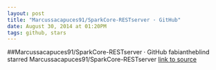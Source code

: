```yaml
---
layout: post
title: "Marcussacapuces91/SparkCore-RESTserver · GitHub"
date: August 30, 2014 at 01:20PM
tags: github, stars
---
```

##Marcussacapuces91/SparkCore-RESTserver · GitHub
fabiantheblind starred Marcussacapuces91/SparkCore-RESTserver
[link to source](http://ift.tt/1lng8JC) 
